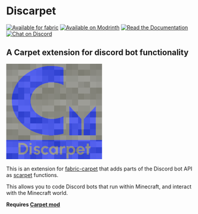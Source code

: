 # Discarpet

[<img alt="Available for fabric" height="56" src="https://cdn.jsdelivr.net/npm/@intergrav/devins-badges@2.8.0/assets/cozy/supported/fabric_vector.svg">](https://fabricmc.net/)
[<img alt="Available on Modrinth" height="56" src="https://cdn.jsdelivr.net/npm/@intergrav/devins-badges@2.8.0/assets/cozy/available/modrinth_vector.svg">](https://modrinth.com/mod/discarpet)
[<img alt="Read the Documentation" height="56" src="https://cdn.jsdelivr.net/npm/@intergrav/devins-badges@2.8.0/assets/cozy/documentation/ghpages_vector.svg">](https://replaceitem.github.io/carpet-discarpet/)
[<img alt="Chat on Discord" height="56" src="https://cdn.jsdelivr.net/npm/@intergrav/devins-badges@2.8.0/assets/cozy/social/discord-singular_vector.svg">](https://discord.gg/etTDQAVSgt)

## A Carpet extension for discord bot functionality

![Discarpet](https://raw.githubusercontent.com/replaceitem/carpet-discarpet/master/src/main/resources/assets/discarpet/icon.png)

This is an extension for [fabric-carpet](https://github.com/gnembon/fabric-carpet)
that adds parts of the Discord bot API as
[scarpet](https://github.com/gnembon/fabric-carpet/wiki/Scarpet) functions.

This allows you to code Discord bots that run within Minecraft, and interact with the Minecraft world.

**Requires [Carpet mod](https://github.com/gnembon/fabric-carpet/releases)**
